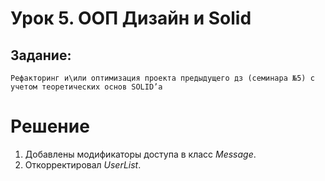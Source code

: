 # Урок 5. ООП Дизайн и Solid

## Задание:
    Рефакторинг и\или оптимизация проекта предыдущего дз (семинара №5) с учетом теоретических основ SOLID’а

# Решение

1. Добавлены модификаторы доступа в класс *Message*.
2. Откорректировал *UserList*.